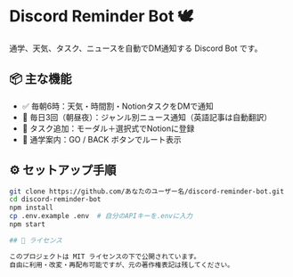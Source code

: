 # Discord Reminder Bot 🕊

通学、天気、タスク、ニュースを自動でDM通知する Discord Bot です。

## 📦 主な機能

- ✅ 毎朝6時：天気・時間割・NotionタスクをDMで通知
- 📰 毎日3回（朝昼夜）：ジャンル別ニュース通知（英語記事は自動翻訳）
- 📝 タスク追加：モーダル＋選択式でNotionに登録
- 🚆 通学案内：GO / BACK ボタンでルート表示

## ⚙️ セットアップ手順

```bash
git clone https://github.com/あなたのユーザー名/discord-reminder-bot.git
cd discord-reminder-bot
npm install
cp .env.example .env  # 自分のAPIキーを.envに入力
npm start

## 🧪 ライセンス

このプロジェクトは MIT ライセンスの下で公開されています。  
自由に利用・改変・再配布可能ですが、元の著作権表記は残してください。
